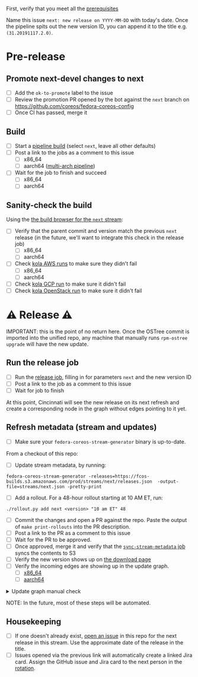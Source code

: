 First, verify that you meet all the [prerequisites](https://github.com/coreos/fedora-coreos-streams/blob/main/release-prereqs.md)

Name this issue `next: new release on YYYY-MM-DD` with today's date. Once the pipeline spits out the new version ID, you can append it to the title e.g. `(31.20191117.2.0)`.

# Pre-release

## Promote next-devel changes to next

- [ ] Add the `ok-to-promote` label to the issue
- [ ] Review the promotion PR opened by the bot against the `next` branch on https://github.com/coreos/fedora-coreos-config
- [ ] Once CI has passed, merge it

## Build

- [ ] Start a [pipeline build](https://jenkins-fedora-coreos.apps.ocp.ci.centos.org/job/fedora-coreos/job/fedora-coreos-fedora-coreos-pipeline/build?delay=0sec) (select `next`, leave all other defaults)
- [ ] Post a link to the jobs as a comment to this issue
    - [ ] x86_64
    - [ ] aarch64 ([multi-arch pipeline](https://jenkins-fedora-coreos.apps.ocp.ci.centos.org/job/multi-arch-pipeline/))
- [ ] Wait for the job to finish and succeed
    - [ ] x86_64
    - [ ] aarch64

## Sanity-check the build

Using the [the build browser for the `next` stream](https://builds.coreos.fedoraproject.org/browser?stream=next):

- [ ] Verify that the parent commit and version match the previous `next` release (in the future, we'll want to integrate this check in the release job)
    - [ ] x86_64
    - [ ] aarch64
- [ ] Check [kola AWS runs](https://jenkins-fedora-coreos.apps.ocp.ci.centos.org/job/kola-aws/) to make sure they didn't fail
    - [ ] x86_64
    - [ ] aarch64
- [ ] Check [kola GCP run](https://jenkins-fedora-coreos.apps.ocp.ci.centos.org/job/kola-gcp/) to make sure it didn't fail
- [ ] Check [kola OpenStack run](https://jenkins-fedora-coreos.apps.ocp.ci.centos.org/job/kola-openstack/) to make sure it didn't fail

# ⚠️ Release ⚠️

IMPORTANT: this is the point of no return here. Once the OSTree commit is
imported into the unified repo, any machine that manually runs `rpm-ostree
upgrade` will have the new update.

## Run the release job

- [ ] Run the [release job](https://jenkins-fedora-coreos.apps.ocp.ci.centos.org/job/fedora-coreos/job/fedora-coreos-fedora-coreos-pipeline-release/build?delay=0sec), filling in for parameters `next` and the new version ID
- [ ] Post a link to the job as a comment to this issue
- [ ] Wait for job to finish

At this point, Cincinnati will see the new release on its next refresh and create a corresponding node in the graph without edges pointing to it yet.

## Refresh metadata (stream and updates)

- [ ] Make sure your `fedora-coreos-stream-generator` binary is up-to-date.

From a checkout of this repo:

- [ ] Update stream metadata, by running:


```
fedora-coreos-stream-generator -releases=https://fcos-builds.s3.amazonaws.com/prod/streams/next/releases.json  -output-file=streams/next.json -pretty-print
```

- [ ] Add a rollout.  For a 48-hour rollout starting at 10 AM ET, run:

```
./rollout.py add next <version> "10 am ET" 48
```

- [ ] Commit the changes and open a PR against the repo.  Paste the output of `make print-rollouts` into the PR description.
- [ ] Post a link to the PR as a comment to this issue
- [ ] Wait for the PR to be approved.
- [ ] Once approved, merge it and verify that the [`sync-stream-metadata` job](https://jenkins-fedora-coreos.apps.ocp.ci.centos.org/job/sync-stream-metadata/) syncs the contents to S3
- [ ] Verify the new version shows up on [the download page](https://getfedora.org/en/coreos/download?stream=next)
- [ ] Verify the incoming edges are showing up in the update graph.
    - [ ] [x86_64](https://builds.coreos.fedoraproject.org/graph?stream=next&basearch=x86_64)
    - [ ] [aarch64](https://builds.coreos.fedoraproject.org/graph?stream=next&basearch=aarch64)

<details>
  <summary>Update graph manual check</summary>

```
curl -H 'Accept: application/json' 'https://updates.coreos.fedoraproject.org/v1/graph?basearch=x86_64&stream=next&rollout_wariness=0'
curl -H 'Accept: application/json' 'https://updates.coreos.fedoraproject.org/v1/graph?basearch=aarch64&stream=next&rollout_wariness=0'
```

</details>

NOTE: In the future, most of these steps will be automated.

## Housekeeping

- [ ] If one doesn't already exist, [open an issue](https://github.com/coreos/fedora-coreos-streams/issues/new?labels=kind/release,jira&template=next.md) in this repo for the next release in this stream. Use the approximate date of the release in the title.
- [ ] Issues opened via the previous link will automatically create a linked Jira card. Assign the GitHub issue and Jira card to the next person in the [rotation](https://hackmd.io/WCA8XqAoRvafnja01JG_YA).
